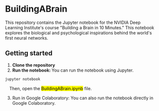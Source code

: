 # BuildingABrain
This repository contains the Jupyter notebook for the NVIDIA Deep Learning Institute's course "Building a Brain in 10 Minutes." This notebook explores the biological and psychological inspirations behind the world's first neural networks.
## Getting started
1. <b>Clone the repository</b>
2. <b>Run the notebook: </b> You can run the notebook using Jupyter.
```bash
jupyter notebook
```
&emsp;Then, open the <mark>BuildingABrain.ipynb</mark> file.

3. Run in Google Colaboratory: You can also run the notebook directly in Google Colaboratory.
